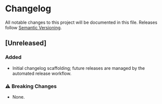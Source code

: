 # Changelog

All notable changes to this project will be documented in this file. Releases
follow [Semantic Versioning](https://semver.org/).

## [Unreleased]

### Added
- Initial changelog scaffolding; future releases are managed by the automated
  release workflow.

### ⚠ Breaking Changes
- None.

